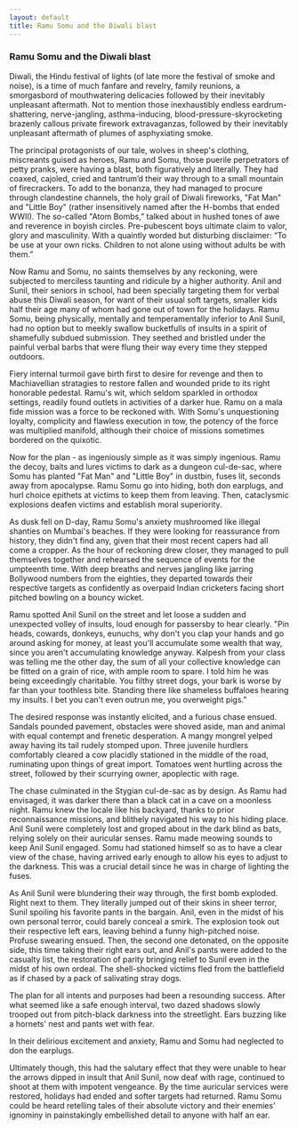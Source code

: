 ```yaml
---
layout: default
title: Ramu Somu and the Diwali blast
---
```


### Ramu Somu and the Diwali blast

Diwali, the Hindu festival of lights (of late more the festival of smoke and noise), is a time of much fanfare and revelry, family reunions, a smorgasbord of mouthwatering delicacies followed by their inevitably unpleasant aftermath. Not to mention those inexhaustibly endless eardrum-shattering, nerve-jangling, asthma-inducing, blood-pressure-skyrocketing brazenly callous private firework extravaganzas, followed by their inevitably unpleasant aftermath of plumes of asphyxiating smoke.

The principal protagonists of our tale, wolves in sheep's clothing, miscreants guised as heroes, Ramu and Somu, those puerile perpetrators of petty pranks, were having a blast, both figuratively and literally. They had coaxed, cajoled, cried and tantrum’d their way through to a small mountain of firecrackers. To add to the bonanza, they had managed to procure through clandestine channels, the holy grail of Diwali fireworks, "Fat Man" and "Little Boy" (rather insensitively named after the H-bombs that ended WWII). The so-called "Atom Bombs,” talked about in hushed tones of awe and reverence in boyish circles. Pre-pubescent boys ultimate claim to valor, glory and masculinity. With a quaintly worded but disturbing disclaimer: “To be use at your own ricks. Children to not alone using without adults be with them.”

Now Ramu and Somu, no saints themselves by any reckoning, were subjected to merciless taunting and ridicule by a higher authority. Anil and Sunil, their seniors in school, had been specially targeting them for verbal abuse this Diwali season, for want of their usual soft targets, smaller kids half their age many of whom had gone out of town for the holidays. Ramu Somu, being physically, mentally and temperamentally inferior to Anil Sunil, had no option but to meekly swallow bucketfulls of insults in a spirit of shamefully subdued submission. They seethed and bristled under the painful verbal barbs that were flung their way every time they stepped outdoors.

Fiery internal turmoil gave birth first to desire for revenge and then to Machiavellian stratagies to restore fallen and wounded pride to its right honorable pedestal. Ramu's wit, which seldom sparkled in orthodox settings, readily found outlets in activities of a darker hue. Ramu on a mala fide mission was a force to be reckoned with. With Somu's unquestioning loyalty, complicity and flawless execution in tow, the potency of the force was multiplied manifold, although their choice of missions sometimes bordered on the quixotic.

Now for the plan - as ingeniously simple as it was simply ingenious. Ramu the decoy, baits and lures victims to dark as a dungeon cul-de-sac, where Somu has planted "Fat Man" and "Little Boy" in dustbin, fuses lit, seconds away from apocalypse. Ramu Somu go into hiding, both don earplugs, and hurl choice epithets at victims to keep them from leaving. Then, cataclysmic explosions deafen victims and establish moral superiority.

As dusk fell on D-day, Ramu Somu's anxiety mushroomed like illegal shanties on Mumbai's beaches. If they were looking for reassurance from history, they didn't find any, given that their most recent capers had all come a cropper. As the hour of reckoning drew closer, they managed to pull themselves together and rehearsed the sequence of events for the umpteenth time. With deep breaths and nerves jangling like jarring Bollywood numbers from the eighties, they departed towards their respective targets as confidently as overpaid Indian cricketers facing short pitched bowling on a bouncy wicket.

Ramu spotted Anil Sunil on the street and let loose a sudden and unexpected volley of insults, loud enough for passersby to hear clearly. "Pin heads, cowards, donkeys, eunuchs, why don't you clap your hands and go around asking for money, at least you'll accumulate some wealth that way, since you aren't accumulating knowledge anyway. Kalpesh from your class was telling me the other day, the sum of all your collective knowledge can be fitted on a grain of rice, with ample room to spare. I told him he was being exceedingly charitable. You filthy street dogs, your bark is worse by far than your toothless bite. Standing there like shameless buffaloes hearing my insults. I bet you can't even outrun me, you overweight pigs." 

The desired response was instantly elicited, and a furious chase ensued.  Sandals pounded pavement, obstacles were shoved aside, man and animal with equal contempt and frenetic desperation. A mangy mongrel yelped away having its tail rudely stomped upon. Three juvenile hurdlers comfortably cleared a cow placidly stationed in the middle of the road, ruminating upon things of great import. Tomatoes went hurtling across the street, followed by their scurrying owner, apoplectic with rage.

The chase culminated in the Stygian cul-de-sac as by design. As Ramu had envisaged, it was darker there than a black cat in a cave on a moonless night. Ramu knew the locale like his backyard, thanks to prior reconnaissance missions, and blithely navigated his way to his hiding place. Anil Sunil were completely lost and groped about in the dark blind as bats, relying solely on their auricular senses. Ramu made meowing sounds to keep Anil Sunil engaged. Somu had stationed himself so as to have a clear view of the chase, having arrived early enough to allow his eyes to adjust to the darkness. 
This was a crucial detail since he was in charge of lighting the fuses.

As Anil Sunil were blundering their way through, the first bomb exploded. Right next to them. They literally jumped out of their skins in sheer terror, Sunil spoiling his favorite pants in the bargain. Anil, even in the midst of his own personal terror, could barely conceal a smirk. The explosion took out their respective left ears, leaving behind a funny high-pitched noise. Profuse swearing ensued. Then, the second one detonated, on the opposite side, this time taking their right ears out, and Anil's pants were added to the casualty list, the restoration of parity bringing relief to Sunil even in the midst of his own ordeal. The shell-shocked victims fled from the battlefield as if chased by a pack of salivating stray dogs.

The plan for all intents and purposes had been a resounding success. After what seemed like a safe enough interval, two dazed shadows slowly trooped out from pitch-black darkness into the streetlight. Ears buzzing like a hornets' nest and pants wet with fear. 

In their delirious excitement and anxiety, Ramu and Somu had neglected to don the earplugs.

Ultimately though, this had the salutary effect that they were unable to hear the arrows dipped in insult that Anil Sunil, now deaf with rage, continued to shoot at them with impotent vengeance. By the time auricular services were restored, holidays had ended and softer targets had returned. Ramu Somu could be heard retelling tales of their absolute victory and their enemies’ ignominy in painstakingly embellished detail to anyone with half an ear.



